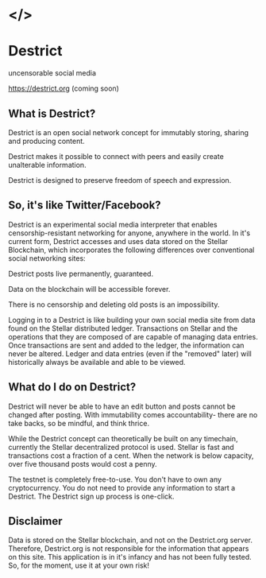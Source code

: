 # </>
# Destrict
uncensorable social media

https://destrict.org (coming soon)

What is Destrict?
-----------------

Destrict is an open social network concept for immutably storing, sharing and producing content.

Destrict makes it possible to connect with peers and easily create unalterable information.

Destrict is designed to preserve freedom of speech and expression.

So, it's like Twitter/Facebook?
-------------------------------

Destrict is an experimental social media interpreter that enables censorship-resistant networking for anyone, anywhere in the world. In it's current form, Destrict accesses and uses data stored on the Stellar Blockchain, which incorporates the following differences over conventional social networking sites:

Destrict posts live permanently, guaranteed.

Data on the blockchain will be accessible forever.

There is no censorship and deleting old posts is an impossibility.

Logging in to a Destrict is like building your own social media site from data found on the Stellar distributed ledger. Transactions on Stellar and the operations that they are composed of are capable of managing data entries. Once transactions are sent and added to the ledger, the information can never be altered. Ledger and data entries (even if the "removed" later) will historically always be available and able to be viewed.

What do I do on Destrict?
-------------------------

Destrict will never be able to have an edit button and posts cannot be changed after posting. With immutability comes accountability- there are no take backs, so be mindful, and think thrice.

While the Destrict concept can theoretically be built on any timechain, currently the Stellar decentralized protocol is used. Stellar is fast and transactions cost a fraction of a cent. When the network is below capacity, over five thousand posts would cost a penny.

The testnet is completely free-to-use. You don't have to own any cryptocurrency. You do not need to provide any information to start a Destrict. The Destrict sign up process is one-click.

Disclaimer
----------
Data is stored on the Stellar blockchain, and not on the Destrict.org server. Therefore, Destrict.org is not responsible for the information that appears on this site. This application is in it's infancy and has not been fully tested. So, for the moment, use it at your own risk!
